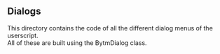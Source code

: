 ## Dialogs
This directory contains the code of all the different dialog menus of the userscript.  
All of these are built using the BytmDialog class.  
